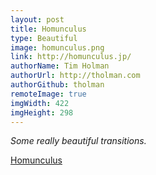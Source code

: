 ```yaml
---
layout: post
title: Homunculus
type: Beautiful
image: homunculus.png
link: http://homunculus.jp/
authorName: Tim Holman
authorUrl: http://tholman.com
authorGithub: tholman
remoteImage: true
imgWidth: 422
imgHeight: 298
---
```


_Some really beautiful transitions._

[Homunculus](http://homunculus.jp/)
